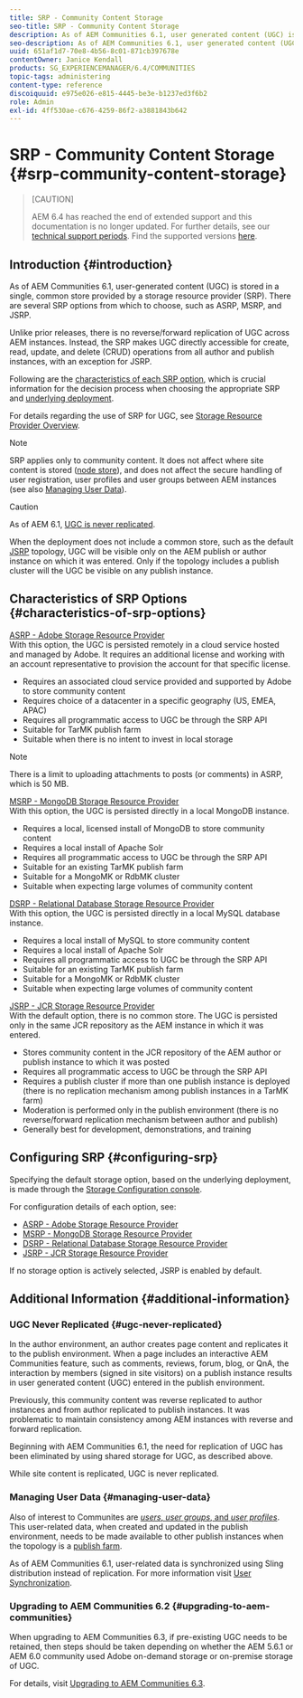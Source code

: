 ```yaml
---
title: SRP - Community Content Storage
seo-title: SRP - Community Content Storage
description: As of AEM Communities 6.1, user generated content (UGC) is stored in a single, common store provided by a storage resource provider (SRP)
seo-description: As of AEM Communities 6.1, user generated content (UGC) is stored in a single, common store provided by a storage resource provider (SRP)
uuid: 651af1d7-70e8-4b56-8c01-871cb397678e
contentOwner: Janice Kendall
products: SG_EXPERIENCEMANAGER/6.4/COMMUNITIES
topic-tags: administering
content-type: reference
discoiquuid: e975e026-e815-4445-be3e-b1237ed3f6b2
role: Admin
exl-id: 4ff530ae-c676-4259-86f2-a3881843b642
---
```

# SRP - Community Content Storage {#srp-community-content-storage}

>[CAUTION]
>
>AEM 6.4 has reached the end of extended support and this documentation is no longer updated. For further details, see our [technical support periods](https://helpx.adobe.com/support/programs/eol-matrix.html). Find the supported versions [here](https://experienceleague.adobe.com/docs/).

## Introduction {#introduction}

As of AEM Communities 6.1, user-generated content (UGC) is stored in a single, common store provided by a storage resource provider (SRP). There are several SRP options from which to choose, such as ASRP, MSRP, and JSRP.

Unlike prior releases, there is no reverse/forward replication of UGC across AEM instances. Instead, the SRP makes UGC directly accessible for create, read, update, and delete (CRUD) operations from all author and publish instances, with an exception for JSRP.

Following are the [characteristics of each SRP option](#characteristics-of-srp-options), which is crucial information for the decision process when choosing the appropriate SRP and [underlying deployment](topologies.md).

For details regarding the use of SRP for UGC, see [Storage Resource Provider Overview](srp.md).

>[!NOTE]
>
>SRP applies only to community content. It does not affect where site content is stored ([node store](../../help/sites-deploying/data-store-config.md)), and does not affect the secure handling of user registration, user profiles and user groups between AEM instances (see also [Managing User Data](#managing-user-data)).

>[!CAUTION]
>
>As of AEM 6.1, [UGC is never replicated](#ugc-never-replicated).
>
>When the deployment does not include a common store, such as the default [JSRP](topologies.md#jsrp) topology, UGC will be visible only on the AEM publish or author instance on which it was entered. Only if the topology includes a publish cluster will the UGC be visible on any publish instance.

## Characteristics of SRP Options {#characteristics-of-srp-options}

[ASRP - Adobe Storage Resource Provider](asrp.md)  
With this option, the UGC is persisted remotely in a cloud service hosted and managed by Adobe. It requires an additional license and working with an account representative to provision the account for that specific license.

* Requires an associated cloud service provided and supported by Adobe to store community content
* Requires choice of a datacenter in a specific geography (US, EMEA, APAC)
* Requires all programmatic access to UGC be through the SRP API
* Suitable for TarMK publish farm
* Suitable when there is no intent to invest in local storage

>[!NOTE]
>
>There is a limit to uploading attachments to posts (or comments) in ASRP, which is 50 MB.

[MSRP - MongoDB Storage Resource Provider](msrp.md)  
With this option, the UGC is persisted directly in a local MongoDB instance.

* Requires a local, licensed install of MongoDB to store community content
* Requires a local install of Apache Solr
* Requires all programmatic access to UGC be through the SRP API
* Suitable for an existing TarMK publish farm
* Suitable for a MongoMK or RdbMK cluster
* Suitable when expecting large volumes of community content

[DSRP - Relational Database Storage Resource Provider](dsrp.md)  
With this option, the UGC is persisted directly in a local MySQL database instance.

* Requires a local install of MySQL to store community content
* Requires a local install of Apache Solr
* Requires all programmatic access to UGC be through the SRP API
* Suitable for an existing TarMK publish farm
* Suitable for a MongoMK or RdbMK cluster
* Suitable when expecting large volumes of community content

[JSRP - JCR Storage Resource Provider](jsrp.md)  
With the default option, there is no common store. The UGC is persisted only in the same JCR repository as the AEM instance in which it was entered.

* Stores community content in the JCR repository of the AEM author or publish instance to which it was posted
* Requires all programmatic access to UGC be through the SRP API
* Requires a publish cluster if more than one publish instance is deployed (there is no replication mechanism among publish instances in a TarMK farm)
* Moderation is performed only in the publish environment  (there is no reverse/forward replication mechanism between author and publish)  
* Generally best for development, demonstrations, and training

## Configuring SRP {#configuring-srp}

Specifying the default storage option, based on the underlying deployment, is made through the [Storage Configuration console](srp-config.md).

For configuration details of each option, see:

* [ASRP - Adobe Storage Resource Provider](asrp.md)
* [MSRP - MongoDB Storage Resource Provider](msrp.md)
* [DSRP - Relational Database Storage Resource Provider](dsrp.md)
* [JSRP - JCR Storage Resource Provider](jsrp.md)

If no storage option is actively selected, JSRP is enabled by default.

## Additional Information {#additional-information}

### UGC Never Replicated {#ugc-never-replicated}

In the author environment, an author creates page content and replicates it to the publish environment. When a page includes an interactive AEM Communities feature, such as comments, reviews, forum, blog, or QnA, the interaction by members (signed in site visitors) on a publish instance results in user generated content (UGC) entered in the publish environment.

Previously, this community content was reverse replicated to author instances and from author replicated to publish instances. It was problematic to maintain consistency among AEM instances with reverse and forward replication.

Beginning with AEM Communities 6.1, the need for replication of UGC has been eliminated by using shared storage for UGC, as described above.

While site content is replicated, UGC is never replicated.

### Managing User Data {#managing-user-data}

Also of interest to Communites are [*users*, *user groups*, and *user profiles*](users.md). This user-related data, when created and updated in the publish environment, needs to be made available to other publish instances when the topology is a [publish farm](../../help/sites-deploying/recommended-deploys.md#tarmk-farm).

As of AEM Communities 6.1, user-related data is synchronized using Sling distribution instead of replication. For more information visit [User Synchronization](sync.md).

### Upgrading to AEM Communities 6.2 {#upgrading-to-aem-communities}

When upgrading to AEM Communities 6.3, if pre-existing UGC needs to be retained, then steps should be taken depending on whether the AEM 5.6.1 or AEM 6.0 community used Adobe on-demand storage or on-premise storage of UGC.

For details, visit [Upgrading to AEM Communities 6.3](upgrade.md).
